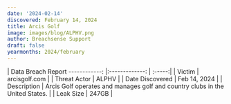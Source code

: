 ```yaml
---
date: '2024-02-14'
discovered: February 14, 2024
title: Arcis Golf
image: images/blog/ALPHV.png
author: Breachsense Support
draft: false
yearmonths: 2024/february
---
```



| Data Breach Report
------------:     |:-------------:    | :-----:|
| Victim      | arcisgolf.com      | 
| Threat Actor      | ALPHV      | 
| Date Discovered      | Feb 14, 2024      | 
| Description      | Arcis Golf operates and manages golf and country clubs in the United States.      | 
| Leak Size      | 247GB      | 

